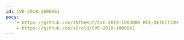 ```yaml
---
id: CVE-2018-1000861
pocs:
    - https://github.com/1NTheKut/CVE-2019-1003000_RCE-DETECTION
    - https://github.com/xDro1d/CVE-2018-1000861
---
```


